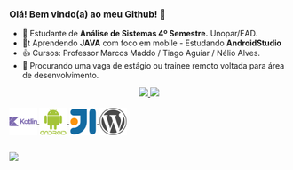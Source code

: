 ### Olá! Bem vindo(a) ao meu Github! 👋

- 🔭 Estudante de <b>Análise de Sistemas 4º Semestre.</b> Unopar/EAD.
- 🌱t Aprendendo <b>JAVA</b> com foco em mobile - Estudando <b>AndroidStudio</b>
- 👍 Cursos: Professor Marcos Maddo / Tiago Aguiar / Nélio Alves.
- 💬 Procurando uma vaga de estágio ou trainee remoto voltada para área de desenvolvimento.

<div align="center">
  <a href="https://github.com/erbcosta">
  <img height="180em" src="https://github-readme-stats.vercel.app/api?username=erbcosta&show_icons=true&theme=dark&include_all_commits=true&count_private=true"/>
  <img height="180em" src="https://github-readme-stats.vercel.app/api/top-langs/?username=erbcosta&layout=compact&langs_count=7&theme=dark"/>
</div>
  
  <div style="display: inline_block"><br>
  <img align="center" alt="ErbCosta-Kotlin" height="50" width="50" src="https://raw.githubusercontent.com/devicons/devicon/1119b9f84c0290e0f0b38982099a2bd027a48bf1/icons/kotlin/kotlin-plain-wordmark.svg">
  <img align="center" alt="ErbCosta-Kotlin" height="50" width="50" src="https://github.com/devicons/devicon/blob/master/icons/android/android-plain-wordmark.svg"> 
  <img align="center" alt="ErbCosta-Kotlin" height="50" width="50" src="https://github.com/devicons/devicon/blob/master/icons/intellij/intellij-original.svg">
  <img align="center" alt="ErbCosta-Kotlin" height="50" width="50" src="https://github.com/devicons/devicon/blob/master/icons/wordpress/wordpress-plain.svg"> 
  </div>
  
  ##
 
<div> 

  <a href="https://www.linkedin.com/in/elton-rbcosta/" target="_blank"><img src="https://img.shields.io/badge/-LinkedIn-%230077B5?style=for-the-badge&logo=linkedin&logoColor=white" target="_blank"></a> 
 
 
</div>
